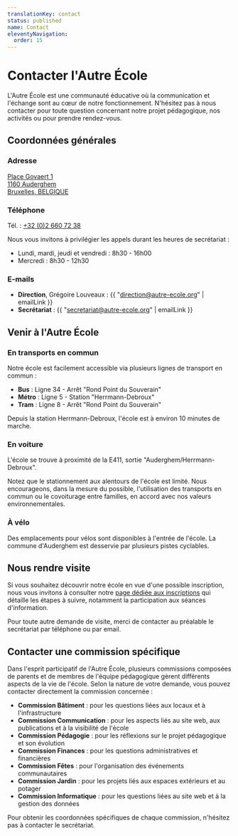 ```yaml
---
translationKey: contact
status: published
name: Contact
eleventyNavigation:
  order: 15
---
```


# Contacter l'Autre École

L'Autre École est une communauté éducative où la communication et l'échange sont au cœur de notre fonctionnement. N'hésitez pas à nous contacter pour toute question concernant notre projet pédagogique, nos activités ou pour prendre rendez-vous.

## Coordonnées générales

### Adresse

[Place Govaert 1](https://maps.app.goo.gl/QB9vWySp2xD6QfHD9)  
[1160 Auderghem](https://maps.app.goo.gl/QB9vWySp2xD6QfHD9)  
[Bruxelles, BELGIQUE](https://maps.app.goo.gl/QB9vWySp2xD6QfHD9)

### Téléphone

Tél. : [+32 (0)2 660 72 38](tel:003226607238)

Nous vous invitons à privilégier les appels durant les heures de secrétariat :

- Lundi, mardi, jeudi et vendredi : 8h30 - 16h00
- Mercredi : 8h30 - 12h30

### E-mails

- **Direction**, Grégoire Louveaux : {{ "direction@autre-ecole.org" | emailLink }}
- **Secrétariat** : {{ "secretariat@autre-ecole.org" | emailLink }}

## Venir à l'Autre École

### En transports en commun

Notre école est facilement accessible via plusieurs lignes de transport en commun :

- **Bus** : Ligne 34 - Arrêt "Rond Point du Souverain"
- **Métro** : Ligne 5 - Station "Herrmann-Debroux"
- **Tram** : Ligne 8 - Arrêt "Rond Point du Souverain"

Depuis la station Herrmann-Debroux, l'école est à environ 10 minutes de marche.

### En voiture

L'école se trouve à proximité de la E411, sortie "Auderghem/Herrmann-Debroux".

Notez que le stationnement aux alentours de l'école est limité. Nous encourageons, dans la mesure du possible, l'utilisation des transports en commun ou le covoiturage entre familles, en accord avec nos valeurs environnementales.

### À vélo

Des emplacements pour vélos sont disponibles à l'entrée de l'école. La commune d'Auderghem est desservie par plusieurs pistes cyclables.

## Nous rendre visite

Si vous souhaitez découvrir notre école en vue d'une possible inscription, nous vous invitons à consulter notre [page dédiée aux inscriptions](/inscription/) qui détaille les étapes à suivre, notamment la participation aux séances d'information.

Pour toute autre demande de visite, merci de contacter au préalable le secrétariat par téléphone ou par email.

## Contacter une commission spécifique

Dans l'esprit participatif de l'Autre École, plusieurs commissions composées de parents et de membres de l'équipe pédagogique gèrent différents aspects de la vie de l'école. Selon la nature de votre demande, vous pouvez contacter directement la commission concernée :

- **Commission Bâtiment** : pour les questions liées aux locaux et à l'infrastructure
- **Commission Communication** : pour les aspects liés au site web, aux publications et à la visibilité de l'école
- **Commission Pédagogie** : pour les réflexions sur le projet pédagogique et son évolution
- **Commission Finances** : pour les questions administratives et financières
- **Commission Fêtes** : pour l'organisation des événements communautaires
- **Commission Jardin** : pour les projets liés aux espaces extérieurs et au potager
- **Commission Informatique** : pour les questions liées au site web et à la gestion des données

Pour obtenir les coordonnées spécifiques de chaque commission, n'hésitez pas à contacter le secrétariat.
